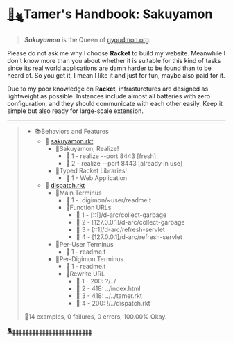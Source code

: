 # [🏡<sub>🐈</sub>](http://gyoudmon.org/~wargrey/.sakuyamon)Tamer's Handbook: Sakuyamon

> _**Sakuyamon**_ is the Queen of [gyoudmon.org](http://gyoudmon.org).

Please do not ask me why I choose **Racket** to build my website.
Meanwhile I don't know more than you about whether it is suitable for
this kind of tasks since its real world applications are damn harder to
be found than to be heard of. So you get it, I mean I like it and just
for fun, maybe also paid for it.

Due to my poor knowledge on **Racket**, infrasturctures are designed as
lightweight as possible. Instances include almost all batteries with
zero configuration, and they should communicate with each other easily.
Keep it simple but also ready for large-scale extension.

---

> + 📚Behaviors and Features
>     + 📖
[sakuyamon.rkt](http://gyoudmon.org/~wargrey/.sakuyamon/sakuyamon.rkt)
>       + 📑Sakuyamon, Realize!
>         - 💚 1 - realize --port 8443 [fresh]
>         - 💚 2 - realize --port 8443 [already in use]
>       + 📑Typed Racket Libraries!
>         - 💚 1 - Web Application
>     + 📖
[dispatch.rkt](http://gyoudmon.org/~wargrey/.sakuyamon/dispatch.rkt)
>       + 📑Main Terminus
>         - 💚 1 - .digimon/~user/readme.t
>         + 📑Function URLs
>           - 💚 1 - [::1]/d-arc/collect-garbage
>           - 💚 2 - [127.0.0.1]/d-arc/collect-garbage
>           - 💚 3 - [::1]/d-arc/refresh-servlet
>           - 💚 4 - [127.0.0.1]/d-arc/refresh-servlet
>       + 📑Per-User Terminus
>         - 💚 1 - readme.t
>       + 📑Per-Digimon Terminus
>         - 💚 1 - readme.t
>         + 📑Rewrite URL
>           - 💚 1 - 200: ?/../
>           - 💚 2 - 418: ../index.html
>           - 💚 3 - 418: ../../tamer.rkt
>           - 💚 4 - 200: !/../dispatch.rkt
>
> 📌14 examples, 0 failures, 0 errors, 100.00% Okay.
>
>
[🐈<sub>🐾🐾🐾🐾🐾🐾🐾🐾🐾🐾🐾🐾🐾🐾🐾🐾🐾🐾🐾🐾🐾🐾🐾🐾</sub>](http://gyoudmon.org/~wargrey/.sakuyamon)
